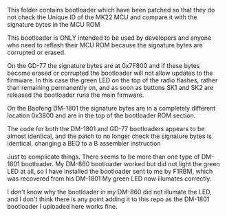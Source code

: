 This folder contains bootloader which have been patched so that they do not check the Unique ID of the MK22 MCU and compare it with the signature bytes in the MCU ROM

This bootloader is ONLY intended to be used by developers and anyone who need to reflash their MCU ROM because the signature bytes are corrupted or erased.


On the GD-77 the signature bytes are at 0x7F800 and if these bytes become erased or corrupted the bootloader will not allow updates to the firmware.
In this case the green LED on the top of the radio flashes, rather than remaining permanently on, and as soon as buttons SK1 and SK2 are released the bootloader runs the main firmware.

On the Baofeng DM-1801 the signature bytes are in a completely different location 0x3800 and are in the top of the bootloader ROM section.

The code for both the DM-1801 and GD-77 bootloaders appears to be almost identical, and the patch to no longer check the signature bytes is identical, changing a BEQ to a B assembler instruction

Just to complicate things. There seems to be more than one type of DM-1801 bootloader.
My DM-860 bootloader worked but did not light the green LED at all, so I have installed the bootloader sent to me by F1RBM, which was recovered from his DM-1801
My green LED now illumates correctly.

I don't know why the bootloader in my DM-860 did not illumate the LED, and I don't think there is any point adding it to this repo as the DM-1801 bootloader I uploaded here works fine.
